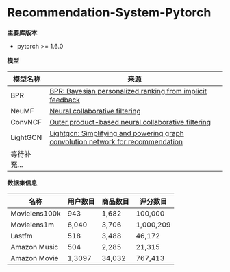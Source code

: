 # Recommendation-System-Pytorch

**主要库版本** 

- pytorch >= 1.6.0

**模型**

| 模型名称    | 来源                                                         |
| ----------- | ------------------------------------------------------------ |
| BPR         | [BPR: Bayesian personalized ranking from implicit feedback](https://arxiv.org/ftp/arxiv/papers/1205/1205.2618.pdf) |
| NeuMF       | [Neural collaborative filtering](https://arxiv.org/pdf/1708.05031.pdf) |
| ConvNCF     | [Outer product-based neural collaborative filtering](https://arxiv.org/pdf/1808.03912.pdf) |
| LightGCN    | [Lightgcn: Simplifying and powering graph convolution network for recommendation](https://arxiv.org/pdf/2002.02126.pdf) |
| 等待补充... |                                                              |

**数据集信息**

| 名称          | 用户数目 | 商品数目 | 评分数目  |
| ------------- | -------- | -------- | --------- |
| Movielens100k | 943      | 1,682    | 100,000   |
| Movielens1m   | 6,040    | 3,706    | 1,000,209 |
| Lastfm        | 518      | 3,488    | 46,172    |
| Amazon Music  | 504      | 2,285    | 21,315    |
| Amazon Movie  | 1,3097   | 34,032   | 767,413   |

